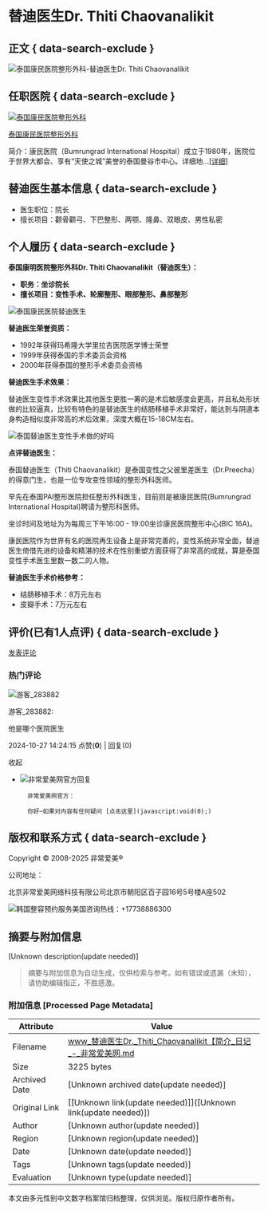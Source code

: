 # 替迪医生Dr. Thiti Chaovanalikit

## 正文 { data-search-exclude }


![泰国康民医院整形外科-替迪医生Dr. Thiti Chaovanalikit](https://img.verym.com/uploadfile/hospital/doctor/1583733222.jpg)

## 任职医院 { data-search-exclude }

[![泰国康民医院整形外科](https://img.verym.com/uploadfile/hospital/exterior/1583724590.jpg)](/yiyuan/1172/)

[泰国康民医院整形外科](/yiyuan/1172/)

简介：康民医院（Bumrungrad International Hospital）成立于1980年，医院位于世界大都会、享有“天使之城”美誉的泰国曼谷市中心。详细地...[\[详细\]](/yiyuan/1172/)

## 替迪医生基本信息 { data-search-exclude }

- 医生职位：院长
- 擅长项目：颧骨颧弓、下巴整形、两颚、隆鼻、双眼皮、男性私密

## 个人履历 { data-search-exclude }

**泰国康明医院整形外科Dr. Thiti Chaovanalikit（替迪医生）：**

- **职务：坐诊院长**
- **擅长项目：变性手术、轮廓整形、眼部整形、鼻部整形**

![泰国康民医院替迪医生](https://img.verym.com/uploadfile/image/20200309/1583732993932985.png)

**替迪医生荣誉资质：**

- 1992年获得玛希隆大学里拉吉医院医学博士荣誉
- 1999年获得泰国的手术委员会资格
- 2000年获得泰国的整形手术委员会资格

**替迪医生手术效果：**

替迪医生变性手术效果比其他医生更胜一筹的是术后敏感度会更高，并且私处形状做的比较逼真，比较有特色的是替迪医生的结肠移植手术非常好，能达到与阴道本身构造相似度非常高的术后效果，深度大概在15-18CM左右。

![泰国替迪医生变性手术做的好吗](https://img.verym.com/uploadfile/image/20200309/1583733051530940.png)

**点评替迪医生：**

泰国替迪医生（Thiti Chaovanalikit）是泰国变性之父彼里差医生（Dr.Preecha）的得意门生，也是一位专攻变性领域的整形外科医师。

早先在泰国PAI整形医院担任整形外科医生，目前则是被康民医院(Bumrungrad International Hospital)聘请为整形科医师。

坐诊时间及地址为为每周三下午16:00 - 19:00坐诊康民医院整形中心(BIC 16A)。

康民医院作为世界有名的医院再生设备上是非常完善的，变性系统非常全面，替迪医生倚借先进的设备和精湛的技术在性别重塑方面获得了非常高的成就，算是泰国变性手术医生里数一数二的人物。

**替迪医生手术价格参考：**

- 结肠移植手术：8万元左右
- 皮瓣手术：7万元左右

## 评价(已有1人点评) { data-search-exclude }

[发表评论](javascript:;)

### 热门评论

![游客_283882](/statics/images/verym_avatar.png)

游客_283882:

他是哪个医院医生

2024-10-27 14:24:15 点赞(**0**) | 回复(0)

收起

- ![非常爱美网官方回复](/statics/images/verymkf.jpg)

        非常爱美网官方：
        
        你好~如果对内容有任何疑问 [点击这里](javascript:void(0);)

## 版权和联系方式 { data-search-exclude }

Copyright © 2008-2025 非常爱美®

公司地址：

北京非常爱美网络科技有限公司北京市朝阳区百子园16号5号楼A座502

![韩国整容预约服务美国咨询热线：+17738886300](/statics/zs/img/footer_guowai.png)
<!-- tcd_original_link http://www.verym.com/zhuanjia/10683.html -->


## 摘要与附加信息

<!-- tcd_abstract -->
[Unknown description(update needed)]
<!-- tcd_abstract_end -->

> 摘要与附加信息为自动生成，仅供检索与参考。如有错误或遗漏（未知），请协助编辑指正，不胜感激。

### 附加信息 [Processed Page Metadata]

| Attribute       | Value                                  |
|-----------------|----------------------------------------|
| Filename        | www_替迪医生Dr._Thiti_Chaovanalikit【简介_日记_-_非常爱美网.md                             |
| Size            | 3225 bytes                           |
| Archived Date   | [Unknown archived date(update needed)]                             |
| Original Link   | [[Unknown link(update needed)]]([Unknown link(update needed)])                       |
| Author          | [Unknown author(update needed)]                               |
| Region          | [Unknown region(update needed)]                               |
| Date            | [Unknown date(update needed)]                                 |
| Tags            | [Unknown tags(update needed)]                                 |
| Evaluation            | [Unknown type(update needed)]                                 |
<!-- tcd_table_end -->

本文由多元性别中文数字档案馆归档整理，仅供浏览。版权归原作者所有。
